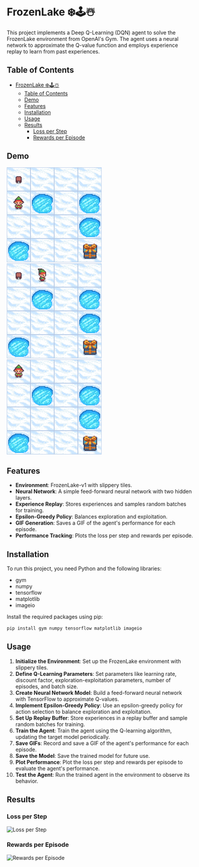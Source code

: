 # FrozenLake ❄️🕹️☃️
 
This project implements a Deep Q-Learning (DQN) agent to solve the FrozenLake environment from OpenAI's Gym. The agent uses a neural network to approximate the Q-value function and employs experience replay to learn from past experiences.



## Table of Contents

- [FrozenLake ❄️🕹️☃️](#frozenlake-️️️)
  - [Table of Contents](#table-of-contents)
  - [Demo](#demo)
  - [Features](#features)
  - [Installation](#installation)
  - [Usage](#usage)
  - [Results](#results)
    - [Loss per Step](#loss-per-step)
    - [Rewards per Episode](#rewards-per-episode)
  
## Demo
![Episode GIF9](gifs/episode_9.gif) ![Episode GIF39](gifs/episode_39.gif) ![Episode GIF39](gifs/episode_59.gif)

## Features

- **Environment**: FrozenLake-v1 with slippery tiles.
- **Neural Network**: A simple feed-forward neural network with two hidden layers.
- **Experience Replay**: Stores experiences and samples random batches for training.
- **Epsilon-Greedy Policy**: Balances exploration and exploitation.
- **GIF Generation**: Saves a GIF of the agent's performance for each episode.
- **Performance Tracking**: Plots the loss per step and rewards per episode.

## Installation

To run this project, you need Python and the following libraries:

- gym
- numpy
- tensorflow
- matplotlib
- imageio

Install the required packages using pip:

```bash
pip install gym numpy tensorflow matplotlib imageio
```

## Usage

1. **Initialize the Environment**: Set up the FrozenLake environment with slippery tiles.
2. **Define Q-Learning Parameters**: Set parameters like learning rate, discount factor, exploration-exploitation parameters, number of episodes, and batch size.
3. **Create Neural Network Model**: Build a feed-forward neural network with TensorFlow to approximate Q-values.
4. **Implement Epsilon-Greedy Policy**: Use an epsilon-greedy policy for action selection to balance exploration and exploitation.
5. **Set Up Replay Buffer**: Store experiences in a replay buffer and sample random batches for training.
6. **Train the Agent**: Train the agent using the Q-learning algorithm, updating the target model periodically.
7. **Save GIFs**: Record and save a GIF of the agent's performance for each episode.
8. **Save the Model**: Save the trained model for future use.
9. **Plot Performance**: Plot the loss per step and rewards per episode to evaluate the agent's performance.
10. **Test the Agent**: Run the trained agent in the environment to observe its behavior.

## Results

### Loss per Step
![Loss per Step](model/loss.png)

### Rewards per Episode
![Rewards per Episode](model/rewards.png)
